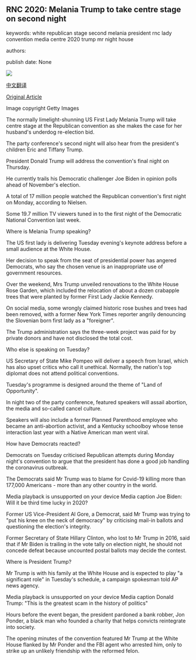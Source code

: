 ## RNC 2020: Melania Trump to take centre stage on second night

keywords: white republican stage second melania president rnc lady convention media centre 2020 trump mr night house

authors: 

publish date: None

![](https://ichef.bbci.co.uk/news/1024/branded_news/B807/production/_114111174_gettyimages-1254297706.jpg)

[中文翻译](RNC%202020%3A%20Melania%20Trump%20to%20take%20centre%20stage%20on%20second%20night_zh.md)

[Original Article](https://www.bbc.com/news/election-us-2020-53914757)

Image copyright Getty Images

The normally limelight-shunning US First Lady Melania Trump will take centre stage at the Republican convention as she makes the case for her husband's underdog re-election bid.

The party conference's second night will also hear from the president's children Eric and Tiffany Trump.

President Donald Trump will address the convention's final night on Thursday.

He currently trails his Democratic challenger Joe Biden in opinion polls ahead of November's election.

A total of 17 million people watched the Republican convention's first night on Monday, according to Nielsen.

Some 19.7 million TV viewers tuned in to the first night of the Democratic National Convention last week.

Where is Melania Trump speaking?

The US first lady is delivering Tuesday evening's keynote address before a small audience at the White House.

Her decision to speak from the seat of presidential power has angered Democrats, who say the chosen venue is an inappropriate use of government resources.

Over the weekend, Mrs Trump unveiled renovations to the White House Rose Garden, which included the relocation of about a dozen crabapple trees that were planted by former First Lady Jackie Kennedy.

On social media, some wrongly claimed historic rose bushes and trees had been removed, with a former New York Times reporter angrily denouncing the Slovenian born first lady as a "foreigner".

The Trump administration says the three-week project was paid for by private donors and have not disclosed the total cost.

Who else is speaking on Tuesday?

US Secretary of State Mike Pompeo will deliver a speech from Israel, which has also upset critics who call it unethical. Normally, the nation's top diplomat does not attend political conventions.

Tuesday's programme is designed around the theme of "Land of Opportunity".

In night two of the party conference, featured speakers will assail abortion, the media and so-called cancel culture.

Speakers will also include a former Planned Parenthood employee who became an anti-abortion activist, and a Kentucky schoolboy whose tense interaction last year with a Native American man went viral.

How have Democrats reacted?

Democrats on Tuesday criticised Republican attempts during Monday night's convention to argue that the president has done a good job handling the coronavirus outbreak.

The Democrats said Mr Trump was to blame for Covid-19 killing more than 177,000 Americans - more than any other country in the world.

Media playback is unsupported on your device Media caption Joe Biden: Will it be third time lucky in 2020?

Former US Vice-President Al Gore, a Democrat, said Mr Trump was trying to "put his knee on the neck of democracy" by criticising mail-in ballots and questioning the election's integrity.

Former Secretary of State Hillary Clinton, who lost to Mr Trump in 2016, said that if Mr Biden is trailing in the vote tally on election night, he should not concede defeat because uncounted postal ballots may decide the contest.

Where is President Trump?

Mr Trump is with his family at the White House and is expected to play "a significant role" in Tuesday's schedule, a campaign spokesman told AP news agency.

Media playback is unsupported on your device Media caption Donald Trump: "This is the greatest scam in the history of politics"

Hours before the event began, the president pardoned a bank robber, Jon Ponder, a black man who founded a charity that helps convicts reintegrate into society.

The opening minutes of the convention featured Mr Trump at the White House flanked by Mr Ponder and the FBI agent who arrested him, only to strike up an unlikely friendship with the reformed felon.